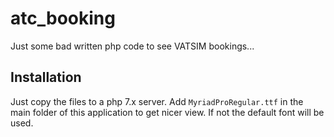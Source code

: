 # atc_booking
Just some bad written php code to see VATSIM bookings...

## Installation
Just copy the files to a php 7.x server. 
Add `MyriadProRegular.ttf` in the main folder of this application to get nicer view.
If not the default font will be used.
